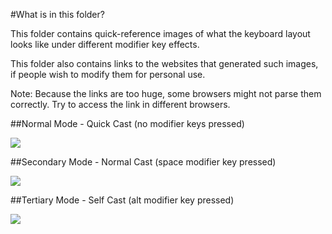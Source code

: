 #What is in this folder?

This folder contains quick-reference images of what the keyboard layout looks like under different modifier key effects.

This folder also contains links to the websites that generated such images, if people wish to modify them for personal use.

Note: Because the links are too huge, some browsers might not parse them correctly. Try to access the link in different browsers.

##Normal Mode - Quick Cast (no modifier keys pressed)

![](https://raw.githubusercontent.com/loopuleasa/Dota2-TheCore-Config-Engine/master/Dota%202%20Reborn%20Keyboard%20Setups/Loopuleasa's%20Super%20Compact%20QWERTG-DFXCV%20layout%20%28ALT%2CSPACE%20mods%29/keyboard%20layout%20visual%20images/visual_layout_nomod.png)

##Secondary Mode - Normal Cast (space modifier key pressed)

![](https://raw.githubusercontent.com/loopuleasa/Dota2-TheCore-Config-Engine/master/Dota%202%20Reborn%20Keyboard%20Setups/Loopuleasa's%20Super%20Compact%20QWERTG-DFXCV%20layout%20%28ALT%2CSPACE%20mods%29/keyboard%20layout%20visual%20images/visual_layout_space.png)

##Tertiary Mode - Self Cast (alt modifier key pressed)

![](https://raw.githubusercontent.com/loopuleasa/Dota2-TheCore-Config-Engine/master/Dota%202%20Reborn%20Keyboard%20Setups/Loopuleasa's%20Super%20Compact%20QWERTG-DFXCV%20layout%20%28ALT%2CSPACE%20mods%29/keyboard%20layout%20visual%20images/visual_layout_alt.png)
